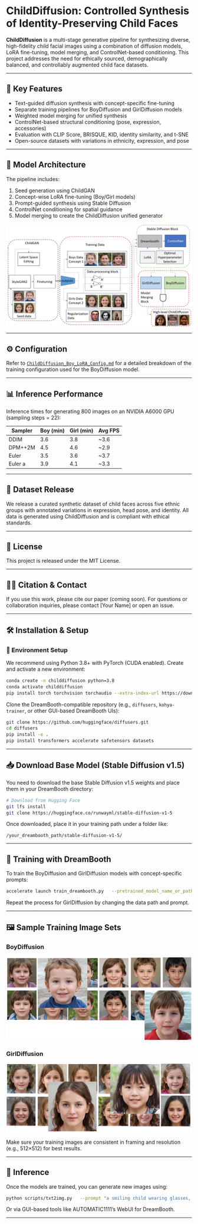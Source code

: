 
# ChildDiffusion: Controlled Synthesis of Identity-Preserving Child Faces

**ChildDiffusion** is a multi-stage generative pipeline for synthesizing diverse, high-fidelity child facial images using a combination of diffusion models, LoRA fine-tuning, model merging, and ControlNet-based conditioning. This project addresses the need for ethically sourced, demographically balanced, and controllably augmented child face datasets.

---

## 🚀 Key Features

- Text-guided diffusion synthesis with concept-specific fine-tuning
- Separate training pipelines for BoyDiffusion and GirlDiffusion models
- Weighted model merging for unified synthesis
- ControlNet-based structural conditioning (pose, expression, accessories)
- Evaluation with CLIP Score, BRISQUE, KID, identity similarity, and t-SNE
- Open-source datasets with variations in ethnicity, expression, and pose

---

## 🧠 Model Architecture

The pipeline includes:
1. Seed generation using ChildGAN
2. Concept-wise LoRA fine-tuning (Boy/Girl models)
3. Prompt-guided synthesis using Stable Diffusion
4. ControlNet conditioning for spatial guidance
5. Model merging to create the ChildDiffusion unified generator

![ChildDiffusion Pipeline](Assets/BD.PNG)

---

## ⚙️ Configuration

Refer to [`ChildDiffusion_Boy_LoRA_Config.md`](ChildDiffusion_Boy_LoRA_Config.md) for a detailed breakdown of the training configuration used for the BoyDiffusion model.

---

## 📊 Inference Performance

Inference times for generating 800 images on an NVIDIA A6000 GPU (sampling steps = 22):

| Sampler   | Boy (min) | Girl (min) | Avg FPS |
|-----------|-----------|-------------|---------|
| DDIM      | 3.6       | 3.8         | ~3.6    |
| DPM++2M   | 4.5       | 4.6         | ~2.9    |
| Euler     | 3.5       | 3.6         | ~3.7    |
| Euler a   | 3.9       | 4.1         | ~3.3    |

---

## 📁 Dataset Release

We release a curated synthetic dataset of child faces across five ethnic groups with annotated variations in expression, head pose, and identity. All data is generated using ChildDiffusion and is compliant with ethical standards.

---

## 📜 License

This project is released under the MIT License.

---

## 👨‍💻 Citation & Contact

If you use this work, please cite our paper (coming soon). For questions or collaboration inquiries, please contact [Your Name] or open an issue.



---

## 🛠 Installation & Setup

### 🔧 Environment Setup

We recommend using Python 3.8+ with PyTorch (CUDA enabled). Create and activate a new environment:

```bash
conda create -n childdiffusion python=3.8
conda activate childdiffusion
pip install torch torchvision torchaudio --extra-index-url https://download.pytorch.org/whl/cu118
```

Clone the DreamBooth-compatible repository (e.g., `diffusers`, `kohya-trainer`, or other GUI-based DreamBooth UIs):

```bash
git clone https://github.com/huggingface/diffusers.git
cd diffusers
pip install -e .
pip install transformers accelerate safetensors datasets
```

---

## 📥 Download Base Model (Stable Diffusion v1.5)

You need to download the base Stable Diffusion v1.5 weights and place them in your DreamBooth directory:

```bash
# Download from Hugging Face
git lfs install
git clone https://huggingface.co/runwayml/stable-diffusion-v1-5
```

Once downloaded, place it in your training path under a folder like:

```
/your_dreambooth_path/stable-diffusion-v1-5/
```

---

## 🧪 Training with DreamBooth

To train the BoyDiffusion and GirlDiffusion models with concept-specific prompts:

```bash
accelerate launch train_dreambooth.py   --pretrained_model_name_or_path=./stable-diffusion-v1-5   --instance_data_dir=./data/boy_faces   --output_dir=./output/boy_diffusion   --instance_prompt="a portrait of boyface"   --resolution=512   --train_batch_size=1   --gradient_accumulation_steps=1   --learning_rate=1e-4   --lr_scheduler="constant"   --num_train_epochs=20
```

Repeat the process for GirlDiffusion by changing the data path and prompt.

---

## 🖼️ Sample Training Image Sets

### BoyDiffusion

![Boy Training Sample](Assets/Boy.PNG)

### GirlDiffusion

![Girl Training Sample](Assets/Girl.PNG)

Make sure your training images are consistent in framing and resolution (e.g., 512×512) for best results.

---

## 🚀 Inference

Once the models are trained, you can generate new images using:

```bash
python scripts/txt2img.py   --prompt "a smiling child wearing glasses, front-facing, soft lighting"   --ckpt ./output/childdiffusion_model.ckpt   --plms
```

Or via GUI-based tools like AUTOMATIC1111’s WebUI for DreamBooth.

---

